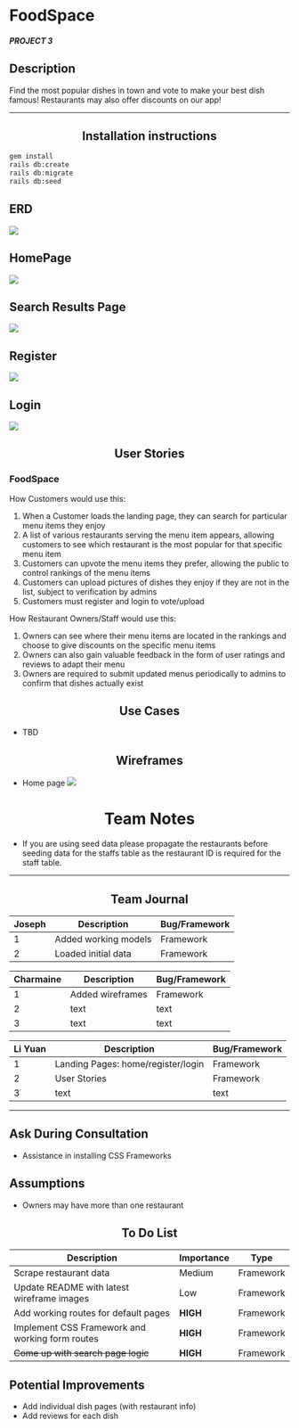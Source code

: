
# FoodSpace
##### PROJECT 3

## Description
Find the most popular dishes in town and vote to make your best dish famous! Restaurants may also offer discounts on our app!

_____
## <center>Installation instructions

```sh
gem install
rails db:create
rails db:migrate
rails db:seed
```

## ERD
![](app/assets/images/readme/ERD.png)

## HomePage
![](app/assets/images/readme/wireframe1.jpg)

## Search Results Page
![](app/assets/images/readme/wireframe2.jpg)

## Register
![](app/assets/images/readme/wireframe3.jpg)

## Login
![](app/assets/images/readme/wireframe4.jpg)

## <center>User Stories

### FoodSpace

How Customers would use this:
1. When a Customer loads the landing page, they can search for particular menu items they enjoy
2. A list of various restaurants serving the menu item appears, allowing customers to see which restaurant is the most popular for that specific menu item
3. Customers can upvote the menu items they prefer, allowing the public to control rankings of the menu items
4. Customers can upload pictures of dishes they enjoy if they are not in the list, subject to verification by admins
5. Customers must register and login to vote/upload

How Restaurant Owners/Staff would use this:
1. Owners can see where their menu items are located in the rankings and choose to give discounts on the specific menu items
3. Owners can also gain valuable feedback in the form of user ratings and reviews to adapt their menu
4. Owners are required to submit updated menus periodically to admins to confirm that dishes actually exist

## <center> Use Cases

* TBD

## <center> Wireframes

* Home page
![](/app/assets/images/readme/wireframe1.jpg)

# <center>Team Notes</center>
* If you are using seed data please propagate the restaurants before seeding data for the staffs table as the restaurant ID is required for the staff table.
___
## <center>Team Journal</center>
Joseph | Description | Bug/Framework
------ | --- | ---
1| Added working models | Framework
2| Loaded initial data | Framework

Charmaine | Description | Bug/Framework
------ | --- | ---
1| Added wireframes | Framework
2| text | text
3| text | text

Li Yuan | Description | Bug/Framework
------ | --- | ---
1| Landing Pages: home/register/login | Framework
2| User Stories| Framework
3| text | text
___
## Ask During Consultation
* Assistance in installing CSS Frameworks


## Assumptions
* Owners may have more than one restaurant

## <center> To Do List
Description    | Importance | Type
-------- | --- | ---
Scrape restaurant data | Medium | Framework
Update README with latest wireframe images | Low | Framework
Add working routes for default pages | **HIGH** | Framework
Implement CSS Framework and working form routes | **HIGH** | Framework
~~Come up with search page logic~~ | **HIGH** | Framework

## Potential Improvements
* Add individual dish pages (with restaurant info)
* Add reviews for each dish
